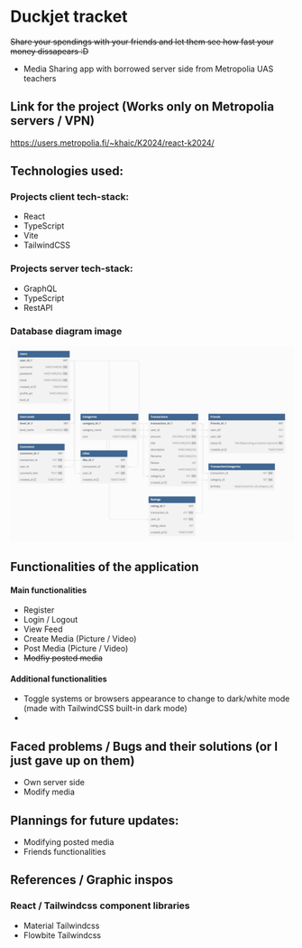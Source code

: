 # Duckjet tracket
<del>Share your spendings with your friends and let them see how fast your money dissapears :D</del>
- Media Sharing app with borrowed server side from Metropolia UAS teachers

## Link for the project (Works only on Metropolia servers / VPN)
<https://users.metropolia.fi/~khaic/K2024/react-k2024/>


## Technologies used:
### Projects client tech-stack: 
- React
- TypeScript 
- Vite
- TailwindCSS

### Projects server tech-stack:
- GraphQL
- TypeScript
- RestAPI

### Database diagram image
![DBdiagram](img/FinanceTrackAppDB.jpeg)

## Functionalities of the application
#### Main functionalities
- Register
- Login / Logout
- View Feed
- Create Media (Picture / Video)
- Post Media (Picture / Video)
- <del>Modfiy posted media</del>


#### Additional functionalities

- Toggle systems or browsers appearance to change to dark/white mode (made with TailwindCSS built-in dark mode)
- 

## Faced problems / Bugs and their solutions (or I just gave up on them) 
- Own server side
- Modify media

## Plannings for future updates: 
- Modifying posted media
- Friends functionalities
  

## References / Graphic inspos
### React / Tailwindcss component libraries
- Material Tailwindcss
- Flowbite Tailwindcss 
